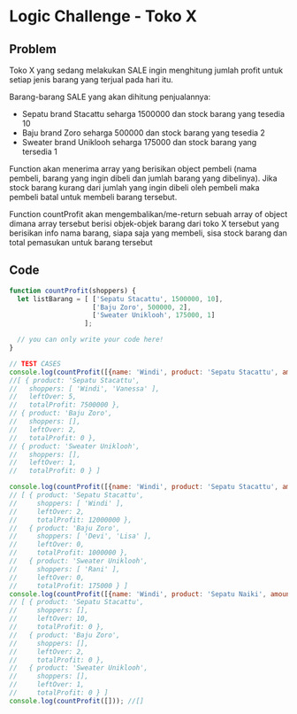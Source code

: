# Logic Challenge - Toko X

## Problem

Toko X yang sedang melakukan SALE ingin menghitung jumlah profit untuk setiap jenis barang yang terjual pada hari itu.

Barang-barang SALE yang akan dihitung penjualannya:
 - Sepatu brand Stacattu seharga 1500000 dan stock barang yang tesedia 10
 - Baju brand Zoro seharga 500000 dan stock barang yang tesedia 2
 - Sweater brand Uniklooh seharga 175000 dan stock barang yang tersedia 1

Function akan menerima array yang berisikan object pembeli (nama pembeli, barang yang ingin dibeli dan jumlah barang yang dibelinya). Jika stock barang kurang dari jumlah yang ingin dibeli oleh pembeli maka pembeli batal untuk membeli barang tersebut.


Function countProfit akan mengembalikan/me-return sebuah array of object dimana array tersebut berisi objek-objek barang dari toko X tersebut yang berisikan info nama barang, siapa saja yang membeli, sisa stock barang dan total pemasukan untuk barang tersebut



## Code

```JavaScript
function countProfit(shoppers) {
  let listBarang = [ ['Sepatu Stacattu', 1500000, 10],
                     ['Baju Zoro', 500000, 2],
                     ['Sweater Uniklooh', 175000, 1]
                   ];

  // you can only write your code here!
}

// TEST CASES
console.log(countProfit([{name: 'Windi', product: 'Sepatu Stacattu', amount: 2}, {name: 'Vanessa', product: 'Sepatu Stacattu', amount: 3}, {name: 'Rani', product: 'Sweater Uniklooh', amount: 2}]));
//[ { product: 'Sepatu Stacattu',
//   shoppers: [ 'Windi', 'Vanessa' ],
//   leftOver: 5,
//   totalProfit: 7500000 },
// { product: 'Baju Zoro',
//   shoppers: [],
//   leftOver: 2,
//   totalProfit: 0 },
// { product: 'Sweater Uniklooh',
//   shoppers: [],
//   leftOver: 1,
//   totalProfit: 0 } ]

console.log(countProfit([{name: 'Windi', product: 'Sepatu Stacattu', amount: 8}, {name: 'Vanessa', product: 'Sepatu Stacattu', amount: 10}, {name: 'Rani', product: 'Sweater Uniklooh', amount: 1}, {name: 'Devi', product: 'Baju Zoro', amount: 1}, {name: 'Lisa', product: 'Baju Zoro', amount: 1}]));
// [ { product: 'Sepatu Stacattu',
//     shoppers: [ 'Windi' ],
//     leftOver: 2,
//     totalProfit: 12000000 },
//   { product: 'Baju Zoro',
//     shoppers: [ 'Devi', 'Lisa' ],
//     leftOver: 0,
//     totalProfit: 1000000 },
//   { product: 'Sweater Uniklooh',
//     shoppers: [ 'Rani' ],
//     leftOver: 0,
//     totalProfit: 175000 } ]
console.log(countProfit([{name: 'Windi', product: 'Sepatu Naiki', amount: 5}]));
// [ { product: 'Sepatu Stacattu',
//     shoppers: [],
//     leftOver: 10,
//     totalProfit: 0 },
//   { product: 'Baju Zoro',
//     shoppers: [],
//     leftOver: 2,
//     totalProfit: 0 },
//   { product: 'Sweater Uniklooh',
//     shoppers: [],
//     leftOver: 1,
//     totalProfit: 0 } ]
console.log(countProfit([])); //[]
```
